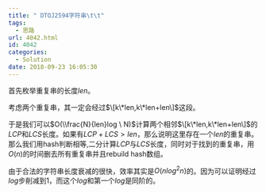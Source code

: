 ```yaml
---
title: " DTOJ2594字符串\t\t"
tags:
  - 思路
url: 4042.html
id: 4042
categories:
  - Solution
date: 2018-09-23 16:05:30
---
```


首先枚举重复串的长度$len$。

考虑两个重复串，其一定会经过$\[k\*len,k\*len+len\]$这段。

于是我们可以$O(\\frac{N}{len}log \ N)$计算两个相邻$\[k\*len,k\*len+len\]$的$LCP$和$LCS$长度。如果有$LCP+LCS > len$，那么说明这里存在一个$len$的重复串。那么我们用hash判断相等,二分计算$LCP$与$LCS$长度，同时对于找到的重复串，用$O(n)$的时间删去所有重复串并且rebuild hash数组。

由于合法的字符串长度衰减的很快，效率其实是$O(n log ^2 n)$的。因为可以证明经过$log$步削减到1，而这个$log$和第一个$log$是同阶的。